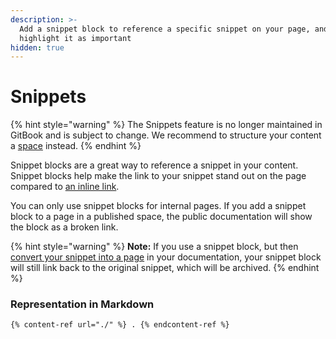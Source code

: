 ```yaml
---
description: >-
  Add a snippet block to reference a specific snippet on your page, and
  highlight it as important
hidden: true
---
```


# Snippets

{% hint style="warning" %}
The Snippets feature is no longer maintained in GitBook and is subject to change. We recommend to structure your content a [space](../content-structure/space.md) instead.
{% endhint %}

Snippet blocks are a great way to reference a snippet in your content. Snippet blocks help make the link to your snippet stand out on the page compared to [an inline link](../formatting/inline.md#relative-links).

You can only use snippet blocks for internal pages. If you add a snippet block to a page in a published space, the public documentation will show the block as a broken link.

{% hint style="warning" %}
**Note:** If you use a snippet block, but then [convert your snippet into a page](broken-reference) in your documentation, your snippet block will still link back to the original snippet, which will be archived.
{% endhint %}

### Representation in Markdown

```
{% content-ref url="./" %} . {% endcontent-ref %}
```
